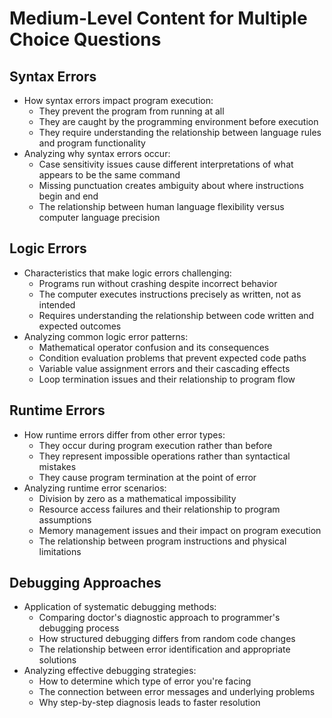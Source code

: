 # Medium-Level Content for Multiple Choice Questions

## Syntax Errors
- How syntax errors impact program execution:
  - They prevent the program from running at all
  - They are caught by the programming environment before execution
  - They require understanding the relationship between language rules and program functionality
- Analyzing why syntax errors occur:
  - Case sensitivity issues cause different interpretations of what appears to be the same command
  - Missing punctuation creates ambiguity about where instructions begin and end
  - The relationship between human language flexibility versus computer language precision

## Logic Errors
- Characteristics that make logic errors challenging:
  - Programs run without crashing despite incorrect behavior
  - The computer executes instructions precisely as written, not as intended
  - Requires understanding the relationship between code written and expected outcomes
- Analyzing common logic error patterns:
  - Mathematical operator confusion and its consequences
  - Condition evaluation problems that prevent expected code paths
  - Variable value assignment errors and their cascading effects
  - Loop termination issues and their relationship to program flow

## Runtime Errors
- How runtime errors differ from other error types:
  - They occur during program execution rather than before
  - They represent impossible operations rather than syntactical mistakes
  - They cause program termination at the point of error
- Analyzing runtime error scenarios:
  - Division by zero as a mathematical impossibility
  - Resource access failures and their relationship to program assumptions
  - Memory management issues and their impact on program execution
  - The relationship between program instructions and physical limitations

## Debugging Approaches
- Application of systematic debugging methods:
  - Comparing doctor's diagnostic approach to programmer's debugging process
  - How structured debugging differs from random code changes
  - The relationship between error identification and appropriate solutions
- Analyzing effective debugging strategies:
  - How to determine which type of error you're facing
  - The connection between error messages and underlying problems
  - Why step-by-step diagnosis leads to faster resolution